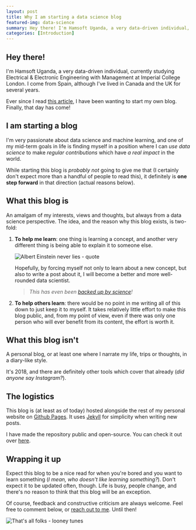 ```yaml
---
layout: post
title: Why I am starting a data science blog
featured-img: data-science
summary: Hey there! I'm Hamsoft Uganda, a very data-driven individual, currently studying Electrical & Electronic Engineering with Management at Imperial College London. I'm interested in data science and machine learning. Read more to find out!
categories: [Introduction]
---
```


## Hey there!

I'm Hamsoft Uganda, a very data-driven individual, currently studying Electrical & Electronic Engineering with Management at Imperial College London. I come from Spain, although I've lived in Canada and the UK for several years.

Ever since I read [this article](https://medium.com/@racheltho/why-you-yes-you-should-blog-7d2544ac1045), I have been wanting to start my own blog. Finally, that day has come!

## I am starting a blog

I'm very passionate about data science and machine learning, and one of my mid-term goals in life is finding myself in a position where I can *use data science* to make *regular contributions* which have *a real impact* in the world.

While starting this blog is *probably not* going to give me that (I certainly don't expect more than a handful of people to read this), it definitely is **one step forward** in that direction (actual reasons below).

## What this blog is

An amalgam of my interests, views and thoughts, but always from a data science perspective. The idea, and the reason why this blog exists, is two-fold:

1. **To help me learn**: one thing is learning a concept, and another very different thing is being able to explain it to someone else.

	![Albert Einstein never lies - quote](https://blog.hamsoftug.com/assets/img/posts_contents/einstein-quote.jpg "Albert Einstain never lies")

	Hopefully, by forcing myself not only to learn about a new concept, but also to write a post about it, I will become a better and more well-rounded data scientist.

	> _This has even been [backed up by science](http://ideas.time.com/2011/11/30/the-protege-effect/)!_

2. **To help others learn**: there would be no point in me writing all of this down to just keep it to myself. It takes relatively little effort to make this blog public, and, from my point of view, even if there was only one person who will ever benefit from its content, the effort is worth it.

## What this blog isn't

A personal blog, or at least one where I narrate my life, trips or thoughts, in a diary-like style.

It's 2018, and there are definitely other tools which cover that already (*did anyone say Instagram?*).

## The logistics

This blog is (at least as of today) hosted alongside the rest of my personal website on [Github Pages](https://pages.github.com/). It uses [Jekyll](https://jekyllrb.com/) for simplicity when writing new posts.

I have made the repository public and open-source. You can check it out over [here](https://github.com/alvarorobledo/blog.hamsoftug.com).

## Wrapping it up

Expect this blog to be a nice read for when you're bored and you want to learn something (*I mean, who doesn't like learning something?*). Don't expect it to be updated often, though. Life is busy, people change, and there's no reason to think that this blog will be an exception.

Of course, feedback and constructive criticism are always welcome. Feel free to comment below, or [reach out to me](https://blog.hamsoftug.com/contact "Contact Me"). Until then!

![That's all folks - looney tunes](https://blog.hamsoftug.com/assets/img/posts_contents/thats-all-folks.jpg "That's all folks!")
